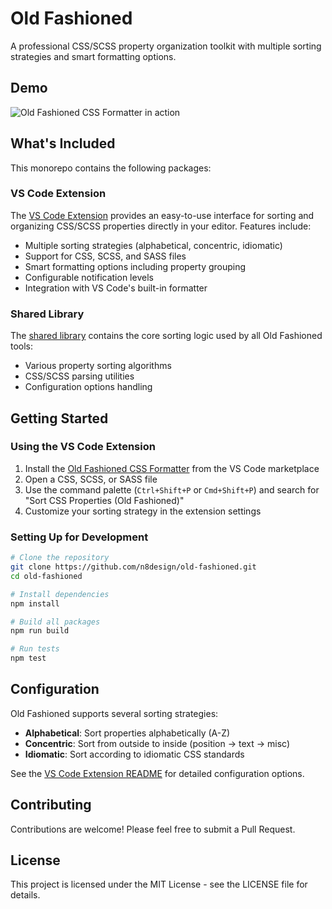 # Old Fashioned

A professional CSS/SCSS property organization toolkit with multiple sorting strategies and smart formatting options.

## Demo

![Old Fashioned CSS Formatter in action](packages/vscode-old-fashioned/images/old-fashioned-demo.gif)

## What's Included

This monorepo contains the following packages:

### VS Code Extension

The [VS Code Extension](/packages/vscode-old-fashioned) provides an easy-to-use interface for sorting and organizing CSS/SCSS properties directly in your editor. Features include:

- Multiple sorting strategies (alphabetical, concentric, idiomatic)
- Support for CSS, SCSS, and SASS files
- Smart formatting options including property grouping
- Configurable notification levels
- Integration with VS Code's built-in formatter

### Shared Library

The [shared library](/packages/shared) contains the core sorting logic used by all Old Fashioned tools:

- Various property sorting algorithms
- CSS/SCSS parsing utilities
- Configuration options handling

## Getting Started

### Using the VS Code Extension

1. Install the [Old Fashioned CSS Formatter](https://marketplace.visualstudio.com/items?itemName=N8D.vscode-old-fashioned) from the VS Code marketplace
2. Open a CSS, SCSS, or SASS file
3. Use the command palette (`Ctrl+Shift+P` or `Cmd+Shift+P`) and search for "Sort CSS Properties (Old Fashioned)"
4. Customize your sorting strategy in the extension settings

### Setting Up for Development

```bash
# Clone the repository
git clone https://github.com/n8design/old-fashioned.git
cd old-fashioned

# Install dependencies
npm install

# Build all packages
npm run build

# Run tests
npm test
```

## Configuration

Old Fashioned supports several sorting strategies:

- **Alphabetical**: Sort properties alphabetically (A-Z)
- **Concentric**: Sort from outside to inside (position → text → misc)
- **Idiomatic**: Sort according to idiomatic CSS standards

See the [VS Code Extension README](/packages/vscode-old-fashioned/README.md) for detailed configuration options.

## Contributing

Contributions are welcome! Please feel free to submit a Pull Request.

## License

This project is licensed under the MIT License - see the LICENSE file for details.
